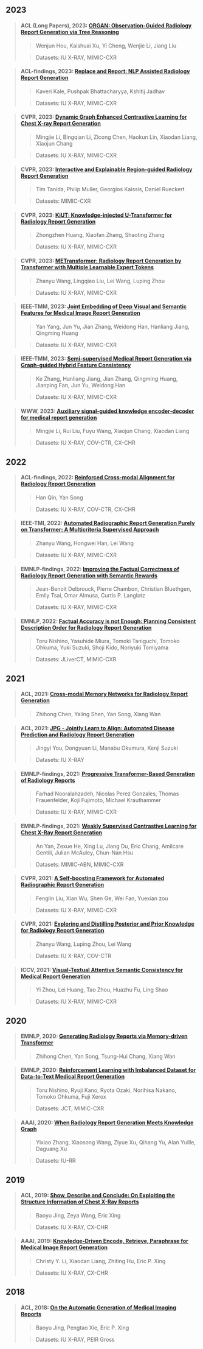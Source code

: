 ## 2023

> #### ACL (Long Papers), 2023: [ORGAN: Observation-Guided Radiology Report Generation via Tree Reasoning](./paper/ACL_2023_ORGAN.pdf)
>
>> Wenjun Hou, Kaishuai Xu, Yi Cheng, Wenjie Li, Jiang Liu
>
>> Datasets: IU X-RAY, MIMIC-CXR 
>>

> #### ACL-findings, 2023: [Replace and Report: NLP Assisted Radiology Report Generation](./paper/Replace_and_Report_NLP_Assisted_Radiology_Report_Generation.pdf)
>
>> Kaveri Kale, Pushpak Bhattacharyya, Kshitij Jadhav
>
>> Datasets: IU X-RAY, MIMIC-CXR 
>>

> #### CVPR, 2023: [Dynamic Graph Enhanced Contrastive Learning for Chest X-ray Report Generation](./paper/Dynamic_Graph_Enhanced_Contrastive_Learning_for_Chest_X-ray_Report.pdf)
>
>> Mingjie Li, Bingqian Li, Zicong Chen, Haokun Lin, Xiaodan Liang, Xiaojun Chang
>
>> Datasets: IU X-RAY, MIMIC-CXR
>>

> #### CVPR, 2023: [Interactive and Explainable Region-guided Radiology Report Generation](./paper/CVPR_2023_Interactive_and_Explainable_Region-Guided_Radiology_Report_Generation.pdf)
>
>> Tim Tanida, Philip Muller, Georgios Kaissis, Daniel Rueckert
>
>> Datasets: MIMIC-CXR
>>

> #### CVPR, 2023: [KiUT: Knowledge-injected U-Transformer for Radiology Report Generation](./paper/CVPR_2023_Knowledge-Injected_U-Transformer_for_Radiology_Report_Generation.pdf)
>
>> Zhongzhen Huang, Xiaofan Zhang, Shaoting Zhang
>
>> Datasets: IU X-RAY, MIMIC-CXR
>>

> #### CVPR, 2023: [METransformer: Radiology Report Generation by Transformer with Multiple Learnable Expert Tokens](./paper/CVPR_2023_METransformer_Radiology_Report_Generation_by_Transformer_With_Multiple_Learnable_Expert.pdf)
>
>> Zhanyu Wang, Lingqiao Liu, Lei Wang, Luping Zhou
>
>> Datasets: IU X-RAY, MIMIC-CXR
>>

> #### IEEE-TMM, 2023: [Joint Embedding of Deep Visual and Semantic Features for Medical Image Report Generation](./paper/TMM_2023_Joint_Embedding_of_Deep_Visual_and_Semantic_Features_for_Medical_Image_Report_Generation.pdf)
>
>> Yan Yang, Jun Yu, Jian Zhang, Weidong Han, Hanliang Jiang, Qingming Huang
>
>> Datasets: IU X-RAY, MIMIC-CXR
>>

> #### IEEE-TMM, 2023: [Semi-supervised Medical Report Generation via Graph-guided Hybrid Feature Consistency](./paper/TMM_2023_Semi-supervised_Medical_Report_Generation_via_Graph-guided_Hybrid_Feature_Consistency.pdf)
>
>> Ke Zhang, Hanliang Jiang, Jian Zhang, Qingming Huang, Jianping Fan, Jun Yu, Weidong Han
>
>> Datasets: IU X-RAY, MIMIC-CXR
>>

> #### WWW, 2023: [Auxiliary signal‑guided knowledge encoder‑decoder  for medical report generation](./paper/WWW_2023_Auxiliary%20signal%E2%80%91guided%20knowledge%20encoder%20decoder%20.pdf)
>
>> Mingjie Li, Rui Liu, Fuyu Wang, Xiaojun Chang, Xiaodan Liang
>
>> Datasets: IU X-RAY, COV-CTR, CX-CHR
>>

## 2022

> #### ACL-findings, 2022: [Reinforced Cross-modal Alignment for Radiology Report Generation](https://aclanthology.org/2022.findings-acl.38/)
>
>> Han Qin, Yan Song
>
>> Datasets: IU X-RAY, COV-CTR, CX-CHR
>> 

> #### IEEE-TMI, 2022: [Automated Radiographic Report Generation Purely on Transformer: A Multicriteria Supervised Approach](./paper/Automated_Radiographic_Report_Generation_Purely_on_Transformer_A_Multicriteria_Supervised_Approach.pdf)
>
>> Zhanyu Wang, Hongwei Han, Lei Wang
>
>> Datasets: IU X-RAY, MIMIC-CXR
>>

> #### EMNLP-findings, 2022: [Improving the Factual Correctness of Radiology Report Generation with Semantic Rewards](./paper/EMNLP_findings_2022_Improving_the_Factual_correctness_of_Radiology_Report_Generation_with_Semantic_Rewards.pdf)
>
>> Jean-Benoit Delbrouck, Pierre Chambon, Christian Bluethgen, Emily Tsai, Omar Almusa, Curtis P. Langlotz
>
>> Datasets: IU X-RAY, MIMIC-CXR 
>>

> #### EMNLP, 2022: [Factual Accuracy is not Enough: Planning Consistent Description Order for Radiology Report Generation](./paper/EMNLP_2022_Factual%20Accuracy%20is%20not%20Enough%20Planning%20Consistent%20Description%20Order.pdf)
>
>> Toru Nishino, Yasuhide Miura, Tomoki Taniguchi, Tomoko Ohkuma, Yuki Suzuki, Shoji Kido, Noriyuki Tomiyama
>
>> Datasets: JLiverCT, MIMIC-CXR
>> 

## 2021

> #### ACL, 2021: [Cross-modal Memory Networks for Radiology Report Generation](https://aclanthology.org/2021.acl-long.459/)
>
>> Zhihong Chen, Yaling Shen, Yan Song, Xiang Wan
>>

> #### ACL, 2021: [JPG - Jointly Learn to Align: Automated Disease Prediction and Radiology Report Generation](./paper/ACL_2021_JPG%20-%20Jointly%20Learn%20to%20Align%20Automated%20Disease%20Prediction%20and%20Radiology%20Report%20Generation.pdf)
>
>> Jingyi You, Dongyuan Li, Manabu Okumura, Kenji Suzuki
>
>> Datasets: IU X-RAY
>>

> #### EMNLP-findings, 2021: [Progressive Transformer-Based Generation of Radiology Reports](./paper/EMNLP_findings_2021_Progressive_Transformer_based_Generation_of_Radiology_Reports.pdf)
>
>> Farhad Nooralahzadeh, Nicolas Perez Gonzales, Thomas Frauenfelder, Koji Fujimoto, Michael Krauthammer
>
>> Datasets: IU X-RAY, MIMIC-CXR
>>

> #### EMNLP-findings, 2021: [Weakly Supervised Contrastive Learning for Chest X-Ray Report Generation](./paper/EMNLP_findings_2021_weakly_supervised_contrastive_learning_for_chest_x_ray_report_generation.pdf)
>
>> An Yan, Zexue He, Xing Lu, Jiang Du, Eric Chang, Amilcare Gentili, Julian McAuley, Chun-Nan Hsu
>
>> Datasets: MIMIC-ABN, MIMIC-CXR
>>

> #### CVPR, 2021: [A Self-boosting Framework for Automated Radiographic Report Generation](./paper/CVPR_2021_Exploring%20and%20Distilling%20Posterior%20and%20Prior%20Knowledge%20for.pdf)
>
>> Fenglin Liu, Xian Wu, Shen Ge, Wei Fan, Yuexian zou
>
>> Datasets: IU X-RAY, MIMIC-CXR
>>

> #### CVPR, 2021: [Exploring and Distilling Posterior and Prior Knowledge for Radiology Report Generation](./paper/Wang_A_Self-Boosting_Framework_for_Automated_Radiographic_Report_Generation_CVPR_2021_paper.pdf)
>
>> Zhanyu Wang, Luping Zhou, Lei Wang
>
>> Datasets: IU X-RAY, COV-CTR
>>

> #### ICCV, 2021: [Visual-Textual Attentive Semantic Consistency for Medical Report Generation](./paper/ICCV_2021_Visual-Textual_Attentive_Semantic_Consistency_for_Medical_Report_Generation.pdf)
>
>> Yi Zhou, Lei Huang, Tao Zhou, Huazhu Fu, Ling Shao
>
>> Datasets: IU X-RAY, MIMIC-CXR
>> 

## 2020

> #### EMNLP, 2020: [Generating Radiology Reports via Memory-driven Transformer](https://aclanthology.org/2020.emnlp-main.112/)
>
>> Zhihong Chen, Yan Song, Tsung-Hui Chang, Xiang Wan
>>

> #### EMNLP, 2020: [Reinforcement Learning with Imbalanced Dataset for Data-to-Text Medical Report Generation](./paper/EMNLP_2020_Reinforcement%20Learning%20with%20Imbalanced%20Dataset.pdf)
>
>> Toru Nishino, Ryuji Kano, Ryota Ozaki, Norihisa Nakano, Tomoko Ohkuma, Fuji Xerox
>
>> Datasets: JCT, MIMIC-CXR
>>

> #### AAAI, 2020: [When Radiology Report Generation Meets Knowledge Graph](./paper/AAAI_2020_When%20Radiology%20Report%20Generation%20Meets%20Knowledge%20Graph.pdf)
>
>> Yixiao Zhang, Xiaosong Wang, Ziyue Xu, Qihang Yu, Alan Yuille, Daguang Xu
>
>> Datasets: IU-RR
>>

## 2019

> #### ACL, 2019: [Show, Describe and Conclude: On Exploiting the Structure Information of Chest X-Ray Reports](./paper/ACL_2019_show_describe_and_conclude_on_exploiting_the_structure_information_of_chest_x_ray_reports)
>
>> Baoyu Jing, Zeya Wang, Eric Xing
>
>> Datasets: IU X-RAY, CX-CHR
>>

> #### AAAI, 2019: [Knowledge-Driven Encode, Retrieve, Paraphrase for Medical Image Report Generation](./paper/AAAI_2019_Knowledge-Driven%20Encode%2C%20Retrieve%2C.pdf)
>
>> Christy Y. Li, Xiaodan Liang, Zhiting Hu, Eric P. Xing
>
>> Datasets: IU X-RAY, CX-CHR
>>

## 2018

> #### ACL, 2018: [On the Automatic Generation of Medical Imaging Reports](./paper/ACL_2018_on_the_automatic_generation_of_medical_imaging_reports.pdf)
>
>> Baoyu Jing, Pengtao Xie, Eric P. Xing
>
>> Datasets: IU X-RAY, PEIR Gross
>>
